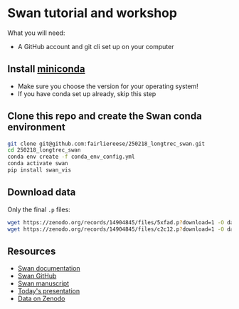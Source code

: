 # Swan tutorial and workshop

What you will need:
* A GitHub account and git cli set up on your computer

## Install [miniconda](https://docs.anaconda.com/miniconda/install/)
* Make sure you choose the version for your operating system!
* If you have conda set up already, skip this step

## Clone this repo and create the Swan conda environment

```bash
git clone git@github.com:fairliereese/250218_longtrec_swan.git
cd 250218_longtrec_swan
conda env create -f conda_env_config.yml
conda activate swan
pip install swan_vis
```

## Download data

Only the final `.p` files:
```bash
wget https://zenodo.org/records/14904845/files/5xfad.p?download=1 -O data/5xfad.p
wget https://zenodo.org/records/14904845/files/c2c12.p?download=1 -O data/c2c12s.p
```

<!-- Everything:
```bash
wget https://zenodo.org/api/records/14904845/files-archive
``` -->

## Resources
* [Swan documentation](https://github.com/mortazavilab/swan_vis)
* [Swan GitHub](https://github.com/mortazavilab/swan_vis)
* [Swan manuscript](https://academic.oup.com/bioinformatics/article/37/9/1322/5912931)
* [Today's presentation](https://docs.google.com/presentation/d/10DQPfCY2aSK7bC0fFrnYNSCz2vqXWNxNDTNro3iy8FQ/edit?usp=sharing)
* [Data on Zenodo](https://zenodo.org/records/14904845)
